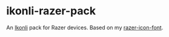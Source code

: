 # ikonli-razer-pack

An [Ikonli](https://github.com/kordamp/ikonli) pack for Razer devices. Based on my [razer-icon-font](https://github.com/kordamp/ikonli).
